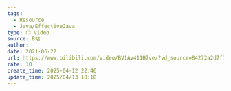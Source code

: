```yaml
---
tags:
  - Resource
  - Java/EffectiveJava
type: 📺 Video
source: B站
author: 
date: 2021-06-22
url: https://www.bilibili.com/video/BV1Av411H7ve/?vd_source=84272a2d7f72158b38778819be5bc6ad
rate: 10
create_time: 2025-04-12 22:46
update_time: 2025/04/13 18:18
---
```

